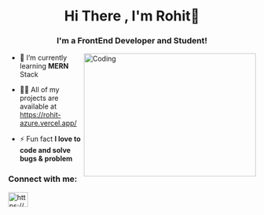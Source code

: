 <h1 align="center">Hi There , I'm Rohit👋</h1>
<h3 align="center">I'm a FrontEnd Developer and Student!</h3>


<img align="right" alt="Coding" height=250 width=350  src="https://images.squarespace-cdn.com/content/v1/5769fc401b631bab1addb2ab/1541580611624-TE64QGKRJG8SWAIUS7NS/ke17ZwdGBToddI8pDm48kPoswlzjSVMM-SxOp7CV59BZw-zPPgdn4jUwVcJE1ZvWQUxwkmyExglNqGp0IvTJZamWLI2zvYWH8K3-s_4yszcp2ryTI0HqTOaaUohrI8PI6FXy8c9PWtBlqAVlUS5izpdcIXDZqDYvprRqZ29Pw0o/coding-freak.gif" />


- 🌱 I’m currently learning **MERN** Stack 

- 👨‍💻 All of my projects are available at https://rohit-azure.vercel.app/

- ⚡ Fun fact **I love to code and solve bugs & problem**



<h3 align="left">Connect with me:</h3>
<p align="left">
<a href="https://linkedin.com/in/https://www.linkedin.com/in/www.linkedin.com/in/rohit-arsude/" target="blank"><img align="center" src="https://raw.githubusercontent.com/rahuldkjain/github-profile-readme-generator/master/src/images/icons/Social/linked-in-alt.svg" alt="https://www.linkedin.com/in/akshay-rathod-8a0a38207/" height="30" width="40" /></a>
</p>
